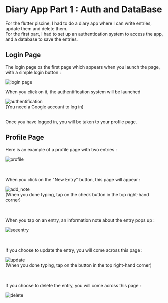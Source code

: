 # Diary App Part 1 : Auth and DataBase

For the flutter piscine, I had to do a diary app where I can write entries, update them and delete them. <br/>
For the first part, I had to set up an authentication system to access the app, and a database to save the entries.

## Login Page

The login page os the first page which appears when you launch the page, with a simple login button : <br/>

![login page](https://github.com/Claken/Piscine_Flutter/assets/51683861/dfc79c22-9e7e-4b66-8a28-f37c1fe893f6)

When you click on it, the authentification system will be launched <br/>

![authentification](https://github.com/Claken/Piscine_Flutter/assets/51683861/24beefdc-e352-461e-9b86-c5387565b327)
<br/> (You need a Google account to log in)
<br/>

<br/>
Once you have logged in, you will be taken to your profile page.

## Profile Page

Here is an example of a profile page with two entries :

![profile](https://github.com/Claken/Piscine_Flutter/assets/51683861/504b943f-739d-461c-872c-87529726018e)
<br/>
<br/>
<br/>

When you click on the "New Entry" button, this page will appear :

![add_note](https://github.com/Claken/Piscine_Flutter/assets/51683861/08ce8a5e-4748-40b4-82a0-611a9e7a896d)
<br/>
(When you done typing, tap on the check button in the top right-hand corner)
<br/>
<br/>
<br/>

When you tap on an entry, an information note about the entry pops up :

![seeentry](https://github.com/Claken/Piscine_Flutter/assets/51683861/25fde4ca-8792-411f-bc8f-1d3821c97f7d)
<br/>
<br/>
<br/>

If you choose to update the entry, you will come across this page :

![update](https://github.com/Claken/Piscine_Flutter/assets/51683861/88fbb155-663d-48ec-a299-516acf704434)
<br/>
(When you done typing, tap on the button in the top right-hand corner)
<br/>
<br/>
<br/>

If you choose to delete the entry, you will come across this page :

![delete](https://github.com/Claken/Piscine_Flutter/assets/51683861/52986c28-f8df-4012-a6d7-ad48a816517c)
<br/>
<br/>
<br/>

